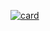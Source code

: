 [![card](https://github-readme-stats.vercel.app/api?username=marcstae&theme=default)](https://github.com/marcstae/github-readme-stats)
